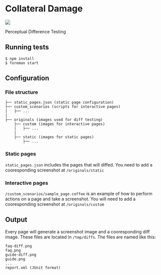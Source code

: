 # Collateral Damage

![](http://cdn.dstv.com/mms.dstv.com/content/images/dstv/201011/lg/bom_collateral_damage.jpg)

Perceptual Difference Testing

## Running tests

    $ npm install
    $ foreman start

## Configuration

### File structure
    
    ├── static_pages.json (static page configuration)
    ├── custom_scenarios (scripts for interactive pages)
    |   ├── ...
    |
    ├── originals (images used for diff testing)
        ├── custom (images for interactive pages)
        |   ├── ...
        |
        ├── static (images for static pages)
            ├── ...

### Static pages

`static_pages.json` includes the pages that will diffed. You need to add a cooresponding screenshot at `/originals/static`

### Interactive pages

`/custom_scenarios/sample_page.coffee` is an example of how to perform actions on a page and take a screenshot. You will need to add a cooresponding screenshot at `/originals/custom`

## Output

Every page will generate a screenshot image and a cooresponding diff image. These files are located in `/tmp/diffs`. The files are named like this:

    faq-diff.png
    faq.png
    guide-diff.png
    guide.png
    ...
    report.xml (JUnit format)
